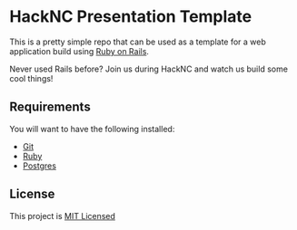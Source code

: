 # HackNC Presentation Template

This is a pretty simple repo that can be used as a template for a web application build using [Ruby on Rails](https://rubyonrails.org/).

Never used Rails before? Join us during HackNC and watch us build some cool things!

## Requirements

You will want to have the following installed:
- [Git](https://git-scm.com/downloads)
- [Ruby](https://www.ruby-lang.org/en/documentation/installation/)
- [Postgres](https://www.postgresql.org/download/)

## License

This project is [MIT Licensed](./LICENSE.md)
